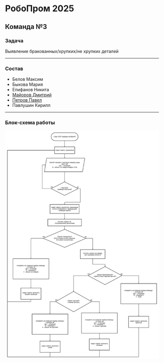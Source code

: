 # РобоПром 2025

## Команда №3

### Задача

Выявление бракованных/хрупких/не хрупких деталей

***

### Состав

- Белов Максим
- Быкова Мария
- Епифанов Никита
- [Майоров Дмитрий](https://github.com/ghamlet)
- [Петров Павел](https://github.com/blackkkmaster)
- Павлушин Кирилл

***

### Блок-схема работы

![Image](docs/block-scheme.png)